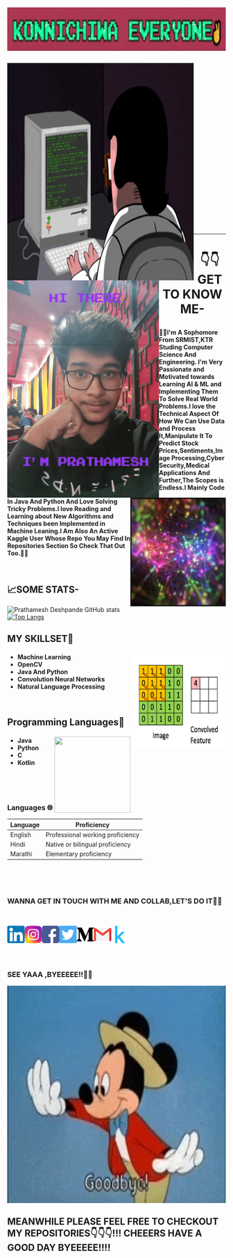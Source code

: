 # <p><img align="Center" width="800" height="100" src="https://github.com/PrathameshDeshpande/PrathameshDeshpande/blob/master/giphyx.jpg"></p>
<p >
<img align="left" width="430" height="500" src="https://github.com/PrathameshDeshpande/PrathameshDeshpande/blob/master/giphy.gif">
<img align="left" width="350" height="500" src="https://github.com/PrathameshDeshpande/PrathameshDeshpande/blob/master/giphy (1).gif">
</p>

<br /><br /><br /><br /><br /><br /><br /><br /><br /><br /><br /><br /><br /><br /><br />
<p>
  <br />
  </p>
  <p>
  <br />
  </p>
    <p>
  <br />
  </p>
    <p>
  <br />
  </p>
<hr/>

# <div align="center" >:point_down::point_down:GET TO KNOW ME-</div><p ><img align="right" width="220" height="250" src="https://github.com/PrathameshDeshpande/PrathameshDeshpande/blob/master/200w.webp"></p>
**:star2::star2:I'm A Sophomore From SRMIST,KTR Studing Computer Science And Engineering. I'm Very Passionate and Motivated towards Learning AI & ML and Implementing Them To Solve Real World Problems.I love the Technical Aspect Of How We Can Use Data and Process It,Manipulate It To Predict Stock Prices,Sentiments,Image Processing,Cyber Security,Medical Applications And Further,The Scopes is Endless.I Mainly Code In Java And Python And Love Solving Tricky Problems.I love Reading and Learning about New Algorithms and Techniques been Implemented in Machine Leaning.I Am Also An Active Kaggle User Whose Repo You May Find In Repositories Section So Check That Out Too.:star2::star2:**

<p>
  <br />
  </p>
  
## 📈SOME STATS-
![Prathamesh Deshpande GitHub stats](https://github-readme-stats.vercel.app/api?username=PrathameshDeshpande&show_icons=true&theme=radical)[![Top Langs](https://github-readme-stats.vercel.app/api/top-langs/?username=PrathameshDeshpande&show_icons=true&theme=radical)](https://github.com/PrathameshDeshpande/github-readme-stats)


## MY SKILLSET🎯<p ><img align="right" width="220" height="220" src="https://github.com/PrathameshDeshpande/PrathameshDeshpande/blob/master/giphy (3).gif"></p>
* **Machine Learning**
* **OpenCV**
* **Java And Python**
* **Convolution Neural Networks**
* **Natural Language Processing**
<p>
  <br />
  </p>

## Programming Languages💠<p ><img align="right" width="175" height="175" src="https://github.com/PrathameshDeshpande/PrathameshDeshpande/blob/master/java.gif"></p>
* **Java**
* **Python**
* **C**
* **Kotlin**

<p>
  <br />
  </p>
  <p>
  <br />
  </p>

### Languages 🌐
| Language      | Proficiency                                                               |
| ------------- | ------------------------------------------------------------------------- |
| English       | Professional working proficiency                                          |
| Hindi         | Native or bilingual proficiency                                           |
| Marathi       | Elementary proficiency                                                    |

<p>
  <br />
  </p>
  <p>
  <br />
  </p>

### WANNA GET IN TOUCH WITH ME AND COLLAB,LET'S DO IT💬📱
<p>
  <br />
  </p>

<a href="https://www.linkedin.com/in/prathamesh-deshpande-86716718a/">
  <img align="left" alt="PDP | LINKEDIN" width="40px" src="https://github.com/PrathameshDeshpande/PrathameshDeshpande/blob/master/linkedin.svg"/>
</a>
<a href="https://www.instagram.com/__prathamesh_deshpande___/">
  <img align="left" alt="PDP | Insta" width="40px" src="https://github.com/PrathameshDeshpande/PrathameshDeshpande/blob/master/instagram.svg"/>
</a>
<a href="https://www.facebook.com/prathamesh.deshpande.50/">
  <img align="left" alt="PDP | FB" width="40px" src="https://github.com/PrathameshDeshpande/PrathameshDeshpande/blob/master/facebook (1).svg"/>
</a>
<a href="https://twitter.com/ImPDP25">
  <img align="left" alt="PDP | TWITTER" width="40px" src="https://github.com/PrathameshDeshpande/PrathameshDeshpande/blob/master/twitter.svg"/>
</a>
<a href="https://medium.com/@prathameshdesh25">
  <img align="left" alt="PDP | MD" width="40px" src="https://github.com/PrathameshDeshpande/PrathameshDeshpande/blob/master/medium.svg"/>
</a>
<a href="prtdesh25@gmail.com">
  <img align="left" alt="PDP | GM" width="40px" src="https://github.com/PrathameshDeshpande/PrathameshDeshpande/blob/master/281769.svg"/>
</a>
<a href="https://www.kaggle.com/prathameshdeshpande">
  <img align="left" alt="PDP | K" width="40px" src="https://github.com/PrathameshDeshpande/PrathameshDeshpande/blob/master/kaggle-icon.svg"/>
</a>
<p>
  <br />
  </p>
  <p>
  <br />
  </p>
   <p>
  <br />
  </p>

### SEE YAAA ,BYEEEEE!!:wave::wave:

<img align="center" width="800" height="500" src="https://github.com/PrathameshDeshpande/PrathameshDeshpande/blob/master/200w (1).webp"></p>

## MEANWHILE PLEASE FEEL FREE TO CHECKOUT MY REPOSITORIES:point_down::point_down::point_down:!!! CHEEERS HAVE A GOOD DAY BYEEEEE!!!!
